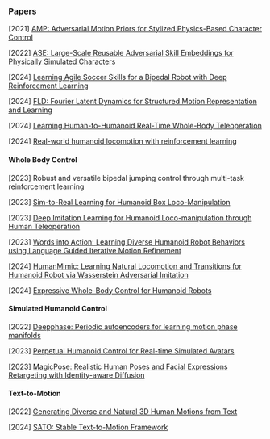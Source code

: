 ### Papers

[2021] [AMP: Adversarial Motion Priors for Stylized Physics-Based Character Control](https://arxiv.org/abs/2104.02180)

[2022] [ASE: Large-Scale Reusable Adversarial Skill Embeddings for Physically Simulated Characters](https://arxiv.org/abs/2205.01906)

[2024] [Learning Agile Soccer Skills for a Bipedal Robot with Deep Reinforcement Learning](https://arxiv.org/abs/2304.13653)

[2024] [FLD: Fourier Latent Dynamics for Structured Motion Representation and Learning](https://arxiv.org/abs/2402.13820)

[2024] [Learning Human-to-Humanoid Real-Time Whole-Body Teleoperation](https://arxiv.org/abs/2403.04436)

[2024] [Real-world humanoid locomotion with reinforcement learning](https://www.science.org/doi/10.1126/scirobotics.adi9579)



#### Whole Body Control

[2023] Robust and versatile bipedal jumping control through multi-task reinforcement learning

[2023] [Sim-to-Real Learning for Humanoid Box Loco-Manipulation](https://arxiv.org/abs/2310.03191)

[2023] [Deep Imitation Learning for Humanoid Loco-manipulation through Human Teleoperation](https://arxiv.org/abs/2309.01952)

[2023] [Words into Action: Learning Diverse Humanoid Robot Behaviors using Language Guided Iterative Motion Refinement](https://arxiv.org/abs/2310.06226)

[2024] [HumanMimic: Learning Natural Locomotion and Transitions for Humanoid Robot via Wasserstein Adversarial Imitation](https://arxiv.org/abs/2309.14225)

[2024] [Expressive Whole-Body Control for Humanoid Robots](https://arxiv.org/abs/2402.16796)



#### Simulated Humanoid Control

[2022] [Deepphase: Periodic autoencoders for learning motion phase manifolds](https://dl.acm.org/doi/abs/10.1145/3528223.3530178)

[2023] [Perpetual Humanoid Control for Real-time Simulated Avatars](https://arxiv.org/abs/2305.06456)

[2023] [MagicPose: Realistic Human Poses and Facial Expressions Retargeting with Identity-aware Diffusion](https://arxiv.org/abs/2311.12052)



#### Text-to-Motion

[2022] [Generating Diverse and Natural 3D Human Motions from Text](https://openaccess.thecvf.com/content/CVPR2022/papers/Guo_Generating_Diverse_and_Natural_3D_Human_Motions_From_Text_CVPR_2022_paper.pdf?ref=https://githubhelp.com)

[2024] [SATO: Stable Text-to-Motion Framework](https://arxiv.org/abs/2405.01461)
